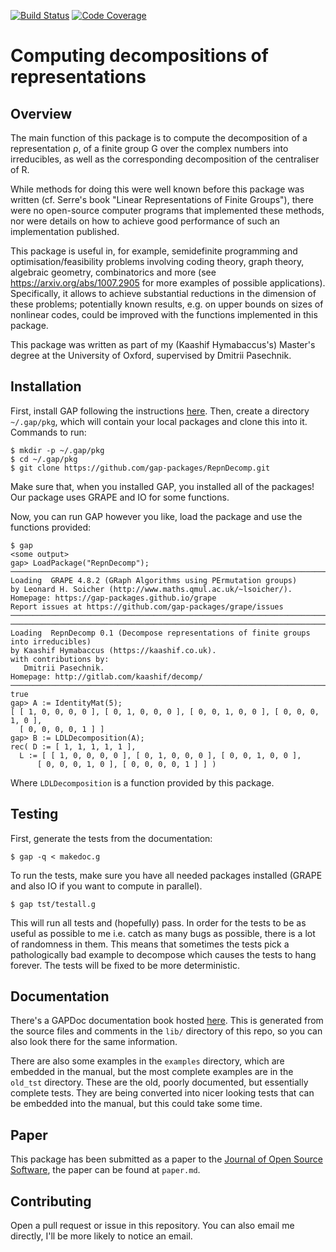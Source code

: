 [![Build Status](https://travis-ci.org/gap-packages/RepnDecomp.svg?branch=master)](https://travis-ci.org/gap-packages/RepnDecomp)
[![Code Coverage](https://codecov.io/github/gap-packages/RepnDecomp/coverage.svg?branch=master&token=)](https://codecov.io/gh/gap-packages/RepnDecomp)

# Computing decompositions of representations

## Overview

The main function of this package is to compute the decomposition of a
representation ρ, of a finite group G over the complex numbers into
irreducibles, as well as the corresponding decomposition of the
centraliser of R.

While methods for doing this were well known before this package was
written (cf.  Serre's book "Linear Representations of Finite Groups"),
there were no open-source computer programs that implemented these
methods, nor were details on how to achieve good performance of such
an implementation published.

This package is useful in, for example, semidefinite programming and
optimisation/feasibility problems involving coding theory, graph
theory, algebraic geometry, combinatorics and more (see
https://arxiv.org/abs/1007.2905 for more examples of possible
applications). Specifically, it allows to achieve substantial
reductions in the dimension of these problems; potentially known
results, e.g. on upper bounds on sizes of nonlinear codes, could be
improved with the functions implemented in this package.

This package was written as part of my (Kaashif Hymabaccus's) Master's
degree at the University of Oxford, supervised by Dmitrii Pasechnik.

## Installation

First, install GAP following the instructions
[here](https://www.gap-system.org/Download/index.html). Then, create a
directory `~/.gap/pkg`, which will contain your local packages and
clone this into it. Commands to run:

    $ mkdir -p ~/.gap/pkg
    $ cd ~/.gap/pkg
    $ git clone https://github.com/gap-packages/RepnDecomp.git

Make sure that, when you installed GAP, you installed all of the
packages! Our package uses GRAPE and IO for some functions.

Now, you can run GAP however you like, load the package and use the
functions provided:

```
$ gap
<some output>
gap> LoadPackage("RepnDecomp");
───────────────────────────────────────────────────────────────────────────────
Loading  GRAPE 4.8.2 (GRaph Algorithms using PErmutation groups)
by Leonard H. Soicher (http://www.maths.qmul.ac.uk/~lsoicher/).
Homepage: https://gap-packages.github.io/grape
Report issues at https://github.com/gap-packages/grape/issues
───────────────────────────────────────────────────────────────────────────────
───────────────────────────────────────────────────────────────────────────────
Loading  RepnDecomp 0.1 (Decompose representations of finite groups into irreducibles)
by Kaashif Hymabaccus (https://kaashif.co.uk).
with contributions by:
   Dmitrii Pasechnik.
Homepage: http://gitlab.com/kaashif/decomp/
───────────────────────────────────────────────────────────────────────────────
true
gap> A := IdentityMat(5);
[ [ 1, 0, 0, 0, 0 ], [ 0, 1, 0, 0, 0 ], [ 0, 0, 1, 0, 0 ], [ 0, 0, 0, 1, 0 ],
  [ 0, 0, 0, 0, 1 ] ]
gap> B := LDLDecomposition(A);
rec( D := [ 1, 1, 1, 1, 1 ],
  L := [ [ 1, 0, 0, 0, 0 ], [ 0, 1, 0, 0, 0 ], [ 0, 0, 1, 0, 0 ],
      [ 0, 0, 0, 1, 0 ], [ 0, 0, 0, 0, 1 ] ] )
```

Where `LDLDecomposition` is a function provided by this package.

## Testing

First, generate the tests from the documentation:

    $ gap -q < makedoc.g

To run the tests, make sure you have all needed packages installed
(GRAPE and also IO if you want to compute in parallel).

    $ gap tst/testall.g

This will run all tests and (hopefully) pass. In order for the tests
to be as useful as possible to me i.e. catch as many bugs as possible,
there is a lot of randomness in them. This means that sometimes the
tests pick a pathologically bad example to decompose which causes the
tests to hang forever. The tests will be fixed to be more
deterministic.

## Documentation

There's a GAPDoc documentation book hosted
[here](https://gap-packages.github.io/RepnDecomp/doc/chap0.html). This
is generated from the source files and comments in the `lib/`
directory of this repo, so you can also look there for the same
information.

There are also some examples in the `examples` directory, which are
embedded in the manual, but the most complete examples are in the
`old_tst` directory. These are the old, poorly documented, but
essentially complete tests. They are being converted into nicer
looking tests that can be embedded into the manual, but this could
take some time.

## Paper

This package has been submitted as a paper to the
[Journal of Open Source Software](https://joss.theoj.org/), the paper
can be found at `paper.md`.

## Contributing

Open a pull request or issue in this repository. You can also email me
directly, I'll be more likely to notice an email.
